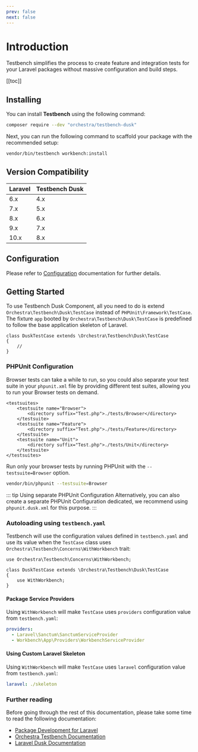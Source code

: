 ```yaml
---
prev: false
next: false
---
```


# Introduction

Testbench simplifies the process to create feature and integration tests for your Laravel packages without massive configuration and build steps. 

[[toc]]

## Installing

You can install **Testbench** using the following command:

```bash
composer require --dev "orchestra/testbench-dusk"
```

Next, you can run the following command to scaffold your package with the recommended setup:

```bash
vendor/bin/testbench workbench:install
```

## Version Compatibility

 Laravel  | Testbench Dusk
:---------|:----------
 6.x      | 4.x
 7.x      | 5.x
 8.x      | 6.x
 9.x      | 7.x
 10.x     | 8.x

## Configuration

Please refer to [Configuration](/getting-started/configuration) documentation for further details.

## Getting Started

To use Testbench Dusk Component, all you need to do is extend `Orchestra\Testbench\Dusk\TestCase` instead of `PHPUnit\Framework\TestCase`. The fixture `app` booted by `Orchestra\Testbench\Dusk\TestCase` is predefined to follow the base application skeleton of Laravel.

```php{1}
class DuskTestCase extends \Orchestra\Testbench\Dusk\TestCase
{
    //
}
```

### PHPUnit Configuration

Browser tests can take a while to run, so you could also separate your test suite in your `phpunit.xml` file by providing different test suites, allowing you to run your Browser tests on demand.

```xml{2-4}
<testsuites>
    <testsuite name="Browser">
        <directory suffix="Test.php">./tests/Browser</directory>
    </testsuite>
    <testsuite name="Feature">
        <directory suffix="Test.php">./tests/Feature</directory>
    </testsuite>
    <testsuite name="Unit">
        <directory suffix="Test.php">./tests/Unit</directory>
    </testsuite>
</testsuites>
```

Run only your browser tests by running PHPUnit with the `--testsuite=Browser` option.

```bash
vendor/bin/phpunit --testsuite=Browser
```

::: tip Using separate PHPUnit Configuration
Alternatively, you can also create a separate PHPUnit Configuration dedicated, we recommend using `phpunit.dusk.xml` for this purpose.
:::

### Autoloading using `testbench.yaml`

Testbench will use the configuration values defined in `testbench.yaml` and use its value when the `TestCase` class uses `Orchestra\Testbench\Concerns\WithWorkbench` trait:

```php{1,5}
use Orchestra\Testbench\Concerns\WithWorkbench;

class DuskTestCase extends \Orchestra\Testbench\Dusk\TestCase 
{
    use WithWorkbench;
}
```

#### Package Service Providers

Using `WithWorkbench` will make `TestCase` uses `providers` configuration value from `testbench.yaml`:

```yaml
providers:
  - Laravel\Sanctum\SanctumServiceProvider
  - Workbench\App\Providers\WorkbenchServiceProvider
```

#### Using Custom Laravel Skeleton

Using `WithWorkbench` will make `TestCase` uses `laravel` configuration value from `testbench.yaml`:

```yaml
laravel: ./skeleton
```

### Further reading

Before going through the rest of this documentation, please take some time to read the following documentation:

* [Package Development for Laravel](https://laravel.com/docs/packages)
* [Orchestra Testbench Documentation](/testbench)
* [Laravel Dusk Documentation](https://laravel.com/docs/dusk)


